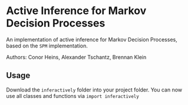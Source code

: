 # Active Inference for Markov Decision Processes 

An implementation of active inference for Markov Decision Processes, based on the `SPM` implementation.

Authors: Conor Heins, Alexander Tschantz, Brennan Klein

## Usage

Download the `inferactively` folder into your project folder. You can now use all classes and functions via `import inferactively`

